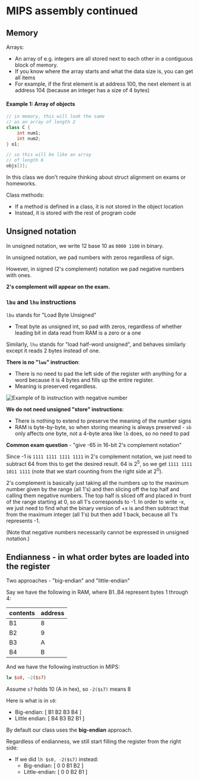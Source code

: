 

# MIPS assembly continued

## Memory

Arrays:

- An array of e.g. integers are all stored next to each other in a contiguous block of memory.
- If you know where the array starts and what the data size is, you can get all items
- For example, if the first element is at address 100, the next element is at address 104 (because an integer has a size of 4 bytes)

#### Example 1: Array of objects

```cpp
// in memory, this will look the same
// as an array of length 2
class C {
    int num1;
    int num2;
} o1;

// so this will be like an array
// of length 6
objs[3];
```

In this class we don't require thinking about struct alignment on exams or homeworks.

Class methods:

- If a method is defined in a class, it is not stored in the object location
- Instead, it is stored with the rest of program code

## Unsigned notation

In unsigned notation, we write 12 base 10 as `0000 1100` in binary.

In unsigned notation, we pad numbers with zeros regardless of sign. 

However, in signed (2's complement) notation we pad negative numbers with ones.

**2's complement will appear on the exam.**

### `lbu` and `lhu` instructions

`lbu` stands for "Load Byte Unsigned"

- Treat byte as unsigned int, so pad with zeros, regardless of whether leading bit in data read from RAM is a zero or a one

Similarly, `lhu` stands for "load half-word unsigned", and behaves similarly except it reads 2 bytes instead of one.

**There is no "`lwu`" instruction**:

- There is no need to pad the left side of the register with anything for a word because it is 4 bytes and fills up the entire register.
- Meaning is preserved regardless.

![Example of `lb` instruction with negative number](2024-10-20-13-41-07.png)

**We do not need unsigned "store" instructions**:

- There is nothing to extend to preserve the meaning of the number signs
- RAM is byte-by-byte, so when storing meaning is always preserved - `sb` only affects one byte, not a 4-byte area like `lb` does, so no need to pad

**Common exam question** - "give -65 in 16-bit 2's complement notation"

Since -1 is `1111 1111 1111 1111` in 2's complement notation, we just need to subtract 64 from this to get the desired result. 64 is $2^5$, so we get `1111 1111 1011 1111` (note that we start counting from the right side at $2^0$).

2's complement is basically just taking all the numbers up to the maximum number given by the range (all 1's) and then slicing off the top half and calling them negative numbers. The top half is sliced off and placed in front of the range starting at 0, so all 1's corresponds to -1. In order to write -x, we just need to find what the binary version of +x is and then subtract that from the maximum integer (all 1's) but then add 1 back, because all 1's represents -1.

(Note that negative numbers necessarily cannot be expressed in unsigned notation.)

## Endianness - in what order bytes are loaded into the register

Two approaches - "big-endian" and "little-endian"

Say we have the following in RAM, where B1..B4 represent bytes 1 through 4:

contents|address
-|-
B1|8
B2|9
B3|A
B4|B

And we have the following instruction in MIPS:

```mips
lw $s0, -2($s7)
```

Assume `s7` holds 10 (A in hex), so `-2($s7)` means 8

Here is what is in `s0`:

- Big-endian: [ B1 B2 B3 B4 ]
- Little endian: [ B4 B3 B2 B1 ]

By default our class uses the **big-endian** approach.

Regardless of endianness, we still start filling the register from the right side:

- If we did `lh $s0, -2($s7)` instead:
  - Big-endian: [ 0 0 B1 B2 ]
  - Little-endian: [ 0 0 B2 B1 ]



